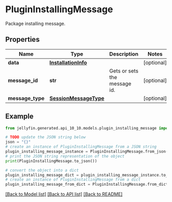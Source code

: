 # PluginInstallingMessage

Package installing message.

## Properties

Name | Type | Description | Notes
------------ | ------------- | ------------- | -------------
**data** | [**InstallationInfo**](InstallationInfo.md) |  | [optional] 
**message_id** | **str** | Gets or sets the message id. | [optional] 
**message_type** | [**SessionMessageType**](SessionMessageType.md) |  | [optional] 

## Example

```python
from jellyfin.generated.api_10_10.models.plugin_installing_message import PluginInstallingMessage

# TODO update the JSON string below
json = "{}"
# create an instance of PluginInstallingMessage from a JSON string
plugin_installing_message_instance = PluginInstallingMessage.from_json(json)
# print the JSON string representation of the object
print(PluginInstallingMessage.to_json())

# convert the object into a dict
plugin_installing_message_dict = plugin_installing_message_instance.to_dict()
# create an instance of PluginInstallingMessage from a dict
plugin_installing_message_from_dict = PluginInstallingMessage.from_dict(plugin_installing_message_dict)
```
[[Back to Model list]](../README.md#documentation-for-models) [[Back to API list]](../README.md#documentation-for-api-endpoints) [[Back to README]](../README.md)


